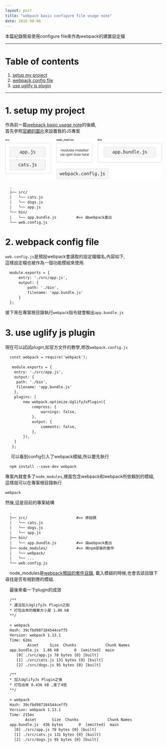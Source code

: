 ```yaml
---
layout: post
title: "webpack basic configure file usage note"
date: 2016-08-06
---
```


本篇紀錄簡易使用configure file來作為webpack的建置設定檔  

--------------------------------------------------------------------------------

# Table of contents

1. [setup my project](#setup-my-project)
2. [webpack config file](#webpack-config-file)
3. [use uglify js plugin](#use-uglify-js-plugin)

--------------------------------------------------------------------------------  

# 1\. setup my project
作為前一篇[webpack basic usage note][webpackBasicUsageNote]的後續,  
首先參照[官網的圖片][webpackSetupProject]來設置我的JS專案  

![big-pic](https://raw.githubusercontent.com/dtinth/webpack-docs-images/2459637650502958669ea6b11bf49dc0b3b083ae/usage/project-structure.png)   

```
  .
  ├── src/
  |   └── cats.js
  |   └── dogs.js       
  |   └── app.js   
  └── bin/              
  |   └── app.bundle.js         #=> 由webpack產出
  └── web.config.js
```

# 2\. webpack config file  
`web.config.js`是預設webpack會讀取的設定檔檔名,內容如下,  
這樣設定檔也被作為一個功能模組來使用.

```
  module.exports = {
      entry: './src/app.js',
      output: {
          path: './bin',
          filename: 'app.bundle.js'
      }
  };
```

接下來在專案根目錄執行`webpack`指令就會輸出`app.bundle.js`

# 3\. use uglify js plugin
現在可以試試plugin,如官方文件的教學,修改`webpack.config.js`

```
  const webpack = require('webpack');

   module.exports = {
  	entry: './src/app.js',
  	output: {
  	 path: './bin',
  	 filename: 'app.bundle.js'
  	},
  	plugins: [
  		new webpack.optimize.UglifyJsPlugin({
  			compress: {
  				warnings: false,
  			},
  			output: {
  				comments: false,
  			},
  		}),
  	]
   };
```

　 可以看到config引入了webpack模組,所以要先執行  

```
  npm install --save-dev webpack
```      
專案內就會多了`node_modules`,裡面包含webpack和webpack所依賴到的模組,  
這樣就可以在專案根目錄執行

```
webpack
```

然後,這是目前的專案結構

```
  .
  ├── src/                      #=> 原始碼
  |   └── cats.js
  |   └── dogs.js       
  |   └── app.js   
  ├── bin/              
  |   └── app.bundle.js         #=> 由webpack產出
  ├── node_modules/             #=> 用npm安裝的套件
  |   └── webpack/
  |   └── ...
  └── web.config.js
```
　node_modules是[webpack預設的套件目錄][resolveModulesdirectories], 載入模組的時候,也會去該目錄下尋找是否有相對應的模組.



　最後來看一下plugin的成效  

```
  /**
  * 還沒加入UglifyJs Plugin之前
  * 打包出來的檔案大小是 1.86 kB
  **/

  > webpack
  Hash: 39cfbd987184544ceff5
  Version: webpack 1.13.1
  Time: 62ms
          Asset     Size  Chunks             Chunk Names
  app.bundle.js  1.86 kB       0  [emitted]  main
     [0] ./src/app.js 78 bytes {0} [built]
     [1] ./src/cats.js 131 bytes {0} [built]
     [2] ./src/dogs.js 95 bytes {0} [built]
```

```
  /**
  * 加入UglifyJs Plugin之後
  * 打包出來 0.436 kB ,差了4倍
  **/

  > webpack
  Hash: 39cfbd987184544ceff5
  Version: webpack 1.13.1
  Time: 215ms
         Asset       Size  Chunks             Chunk Names
  app.bundle.js  436 bytes       0  [emitted]  main
    [0] ./src/app.js 78 bytes {0} [built]
    [1] ./src/cats.js 131 bytes {0} [built]
    [2] ./src/dogs.js 95 bytes {0} [built]
```


[webpackBasicUsageNote]:https://weichou1229.github.io/blog/2016-08-05-webpack-basic-usage-note
[webpackSetupProject]:http://webpack.github.io/docs/usage.html#getting-serious
[webpackDocConfig]:http://webpack.github.io/docs/configuration.html
[resolveModulesdirectories]:http://webpack.github.io/docs/configuration.html#resolve-modulesdirectories
